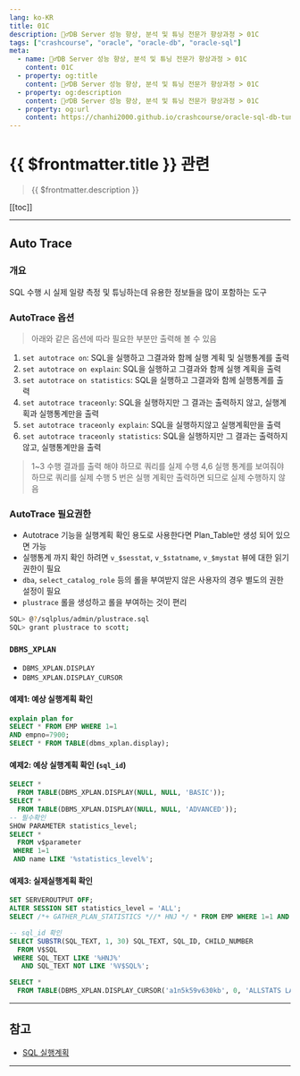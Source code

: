 ```yaml
---
lang: ko-KR
title: 01C
description: 🙆‍♂️DB Server 성능 향상, 분석 및 튜닝 전문가 향상과정 > 01C
tags: ["crashcourse", "oracle", "oracle-db", "oracle-sql"]
meta:
  - name: 🙆‍♂️DB Server 성능 향상, 분석 및 튜닝 전문가 향상과정 > 01C
    content: 01C
  - property: og:title
    content: 🙆‍♂️DB Server 성능 향상, 분석 및 튜닝 전문가 향상과정 > 01C
  - property: og:description
    content: 🙆‍♂️DB Server 성능 향상, 분석 및 튜닝 전문가 향상과정 > 01C
  - property: og:url
    content: https://chanhi2000.github.io/crashcourse/oracle-sql-db-tuning/01c.html
---
```


# {{ $frontmatter.title }} 관련

> {{ $frontmatter.description }}

[[toc]]

---

## Auto Trace

### 개요

SQL 수행 시 실제 일량 측정 및 튜닝하는데 유용한 정보들을 많이 포함하는 도구

### AutoTrace 옵션

> 아래와 같은 옵션에 따라 필요한 부분만 출력해 볼 수 있음

1. `set autotrace on`: SQL을 실행하고 그결과와 함께 실행 계획 및 실행통계를 출력
2. `set autotrace on explain`: SQL을 실행하고 그결과와 함께 실행 계획을 출력
3. `set autotrace on statistics`: SQL을 실행하고 그결과와 함께 실행통계를 출력
4. `set autotrace traceonly`: SQL을 실행하지만 그 결과는 출력하지 않고, 실행계획과 실행통계만을 출력
5. `set autotrace traceonly explain`: SQL을 실행하지않고 실행계획만을 출력
6. `set autotrace traceonly statistics`: SQL을 실행하지만 그 결과는 출력하지 않고, 실행통계만을 출력

>	1\~3 수행 결과를 출력 해야 하므로 쿼리를 실제 수행
>	4,6 실행 통계를 보여줘야 하므로 쿼리를 실제 수행
>	5 번은 실행 계획만 출력하면 되므로 실제 수행하지 않음

### AutoTrace 필요권한

- Autotrace 기능을 실행계획 확인 용도로 사용한다면 Plan_Table만 생성 되어 있으면 가능
- 실행통계 까지 확인 하려면 `v_$sesstat`, `v_$statname`, `v_$mystat` 뷰에 대한 읽기 권한이 필요
- `dba`, `select_catalog_role` 등의 롤을 부여받지 않은 사용자의 경우 별도의 권한 설정이 필요
- `plustrace` 롤을 생성하고 롤을 부여하는 것이 편리

```sh
SQL> @?/sqlplus/admin/plustrace.sql
SQL> grant plustrace to scott;
```

### `DBMS_XPLAN`

- `DBMS_XPLAN.DISPLAY`
- `DBMS_XPLAN.DISPLAY_CURSOR`

#### 예제1: 예상 실행계획 확인

```sql
explain plan for
SELECT * FROM EMP WHERE 1=1
AND empno=7900;
SELECT * FROM TABLE(dbms_xplan.display);
```

#### 예제2: 예상 실행계획 확인 (`sql_id`)

```sql
SELECT * 
  FROM TABLE(DBMS_XPLAN.DISPLAY(NULL, NULL, 'BASIC'));
SELECT * 
  FROM TABLE(DBMS_XPLAN.DISPLAY(NULL, NULL, 'ADVANCED'));
-- 필수확인
SHOW PARAMETER statistics_level;
SELECT * 
  FROM v$parameter 
 WHERE 1=1
 AND name LIKE '%statistics_level%';
```

#### 예제3: 실제실행계획 확인

```sql
SET SERVEROUTPUT OFF;
ALTER SESSION SET statistics_level = 'ALL';
SELECT /*+ GATHER_PLAN_STATISTICS *//* HNJ */ * FROM EMP WHERE 1=1 AND empno = 7900;

-- sql_id 확인
SELECT SUBSTR(SQL_TEXT, 1, 30) SQL_TEXT, SQL_ID, CHILD_NUMBER
  FROM V$SQL
 WHERE SQL_TEXT LIKE '%HNJ%'
   AND SQL_TEXT NOT LIKE '%V$SQL%';

SELECT * 
  FROM TABLE(DBMS_XPLAN.DISPLAY_CURSOR('a1n5k59v630kb', 0, 'ALLSTATS LAST'));
```

---

## 참고

- [SQL 실행계획](http://blog.naver.com/PostView.nhn?blogId=sophie_yeom&logNo=220891529668)

---

<TagLinks/>